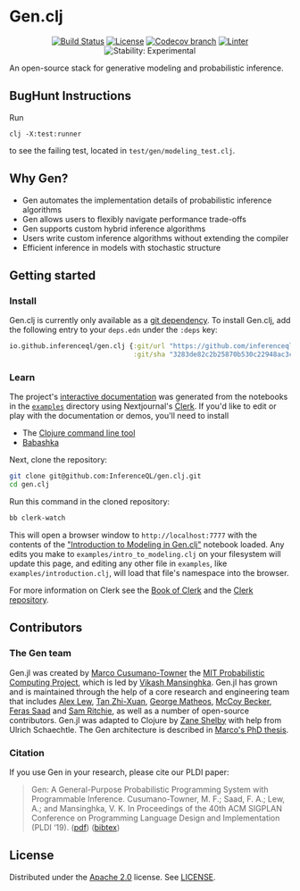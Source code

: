# Gen.clj

<div align="center">

[![Build Status][build-status]][build-status-url]
[![License][license]][license-url]
[![Codecov branch][codecov]][codecov-url]
[![Linter][linter]][linter-url]
![Stability: Experimental][experimental-badge]

</div>

An open-source stack for generative modeling and probabilistic inference.

## BugHunt Instructions

Run

```
clj -X:test:runner
```

to see the failing test, located in `test/gen/modeling_test.clj`.

## Why Gen?

- Gen automates the implementation details of probabilistic inference algorithms
- Gen allows users to flexibly navigate performance trade-offs
- Gen supports custom hybrid inference algorithms
- Users write custom inference algorithms without extending the compiler
- Efficient inference in models with stochastic structure

## Getting started

### Install

Gen.clj is currently only available as a [git
dependency](https://clojure.org/guides/deps_and_cli#_using_git_libraries). To
install Gen.clj, add the following entry to your `deps.edn` under the `:deps`
key:

``` clojure
io.github.inferenceql/gen.clj {:git/url "https://github.com/inferenceql/gen.clj"
                               :git/sha "3283de82c2b25870b530c22948ac3cdc1b6996d4"}
```

### Learn

The project's [interactive documentation][gen-clj-url] was generated from
the notebooks in the
[`examples`](https://github.com/InferenceQL/gen.clj/tree/main/examples)
directory using Nextjournal's [Clerk][clerk-url]. If you'd like to edit or play
with the documentation or demos, you'll need to install

- The [Clojure command line tool](https://clojure.org/guides/install_clojure)
- [Babashka](https://github.com/babashka/babashka#installation)

Next, clone the repository:

```bash
git clone git@github.com:InferenceQL/gen.clj.git
cd gen.clj
```

Run this command in the cloned repository:

```sh
bb clerk-watch
```

This will open a browser window to `http://localhost:7777` with the contents of
the ["Introduction to Modeling in
Gen.clj"](https://github.com/InferenceQL/gen.clj/blob/main/examples/intro_to_modeling.clj)
notebook loaded. Any edits you make to `examples/intro_to_modeling.clj` on your
filesystem will update this page, and editing any other file in `examples`, like
`examples/introduction.clj`, will load that file's namespace into the browser.

For more information on Clerk see the [Book of
Clerk](https://book.clerk.vision/) and the [Clerk
repository](https://github.com/nextjournal/clerk).

## Contributors

### The Gen team

Gen.jl was created by [Marco Cusumano-Towner](https://www.mct.dev/) the [MIT
Probabilistic Computing Project](http://probcomp.csail.mit.edu/), which is led
by [Vikash Mansinghka](http://probcomp.csail.mit.edu/principal-investigator/).
Gen.jl has grown and is maintained through the help of a core research and
engineering team that includes [Alex Lew](http://alexlew.net/), [Tan
Zhi-Xuan](https://github.com/ztangent/), [George
Matheos](https://www.linkedin.com/in/george-matheos-429982160/), [McCoy
Becker](https://femtomc.github.io/), [Feras Saad](http://fsaad.mit.edu/) and
[Sam Ritchie](https://samritchie.io), as well as a number of open-source
contributors. Gen.jl was adapted to Clojure by [Zane Shelby](https://zane.io)
with help from Ulrich Schaechtle. The Gen architecture is described in [Marco's
PhD thesis](https://www.mct.dev/assets/mct-thesis.pdf).

### Citation

If you use Gen in your research, please cite our PLDI paper:

> Gen: A General-Purpose Probabilistic Programming System with Programmable
> Inference. Cusumano-Towner, M. F.; Saad, F. A.; Lew, A.; and Mansinghka, V. K.
> In Proceedings of the 40th ACM SIGPLAN Conference on Programming Language
> Design and Implementation (PLDI ‘19).
> ([pdf](https://dl.acm.org/doi/10.1145/3314221.3314642))
> ([bibtex](https://www.gen.dev/assets/gen-pldi.txt))


## License

Distributed under the [Apache 2.0](LICENSE) license. See [LICENSE](LICENSE).

[build-status-url]: https://github.com/InferenceQL/gen.clj/actions/workflows/tests.yaml?query=branch%3Amain
[build-status]: https://github.com/InferenceQL/gen.clj/workflows/tests/badge.svg?branch=main
[clerk-url]: https://github.com/nextjournal/clerk
[codecov-url]: https://codecov.io/github/inferenceql/gen.clj
[codecov]: https://img.shields.io/codecov/c/github/inferenceql/gen.clj/main.svg?maxAge=3600
[experimental-badge]: https://img.shields.io/badge/stability-experimental-orange.svg
[gen-clj-url]: https://github.clerk.garden/inferenceql/gen.clj
[license-url]: LICENSE
[license]: https://img.shields.io/badge/License-Apache_2.0-brightgreen.svg
[linter-url]: https://github.com/InferenceQL/gen.clj/actions/workflows/linter.yaml?query=branch%3Amain
[linter]: https://github.com/InferenceQL/gen.clj/workflows/linter/badge.svg?branch=main
